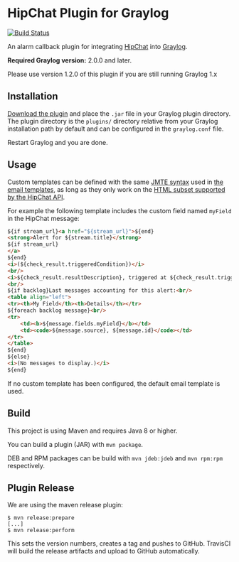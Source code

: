 HipChat Plugin for Graylog
==========================

[![Build Status](https://travis-ci.org/graylog-labs/graylog-plugin-hipchat.svg)](https://travis-ci.org/graylog-labs/graylog-plugin-hipchat)

An alarm callback plugin for integrating [HipChat](https://hipchat.com/) into [Graylog](https://www.graylog.org/).

**Required Graylog version:** 2.0.0 and later.

Please use version 1.2.0 of this plugin if you are still running Graylog 1.x

## Installation

[Download the plugin](https://github.com/graylog-labs/graylog-plugin-hipchat/releases)
and place the `.jar` file in your Graylog plugin directory. The plugin directory
is the `plugins/` directory relative from your Graylog installation path by default
and can be configured in the `graylog.conf` file.

Restart Graylog and you are done.

## Usage

Custom templates can be defined with the same [JMTE syntax](https://cdn.rawgit.com/DJCordhose/jmte/master/doc/index.html) used in [the email templates](http://docs.graylog.org/en/2.0/pages/streams.html#email-alert-callback), as long as they only work on the [HTML subset supported by the HipChat API](https://developer.atlassian.com/hipchat/guide/sending-messages).

For example the following template includes the custom field named `myField` in the HipChat message:

```html
${if stream_url}<a href="${stream_url}">${end}
<strong>Alert for ${stream.title}</strong>
${if stream_url}
</a>
${end}
<i>(${check_result.triggeredCondition})</i>
<br/>
<i>${check_result.resultDescription}, triggered at ${check_result.triggeredAt}</i>
<br/>
${if backlog}Last messages accounting for this alert:<br/>
<table align="left">
<tr><th>My Field</th><th>Details</th></tr>
${foreach backlog message}<br/>
<tr>
    <td><b>${message.fields.myField}</b></td>
    <td><code>${message.source}, ${message.id}</code></td>
</tr>
</table>
${end}
${else}
<i>(No messages to display.)</i>
${end}
```

If no custom template has been configured, the default email template is used.

## Build

This project is using Maven and requires Java 8 or higher.

You can build a plugin (JAR) with `mvn package`.

DEB and RPM packages can be build with `mvn jdeb:jdeb` and `mvn rpm:rpm` respectively.

## Plugin Release

We are using the maven release plugin:

```
$ mvn release:prepare
[...]
$ mvn release:perform
```

This sets the version numbers, creates a tag and pushes to GitHub. TravisCI will build the release artifacts and upload to GitHub automatically.
